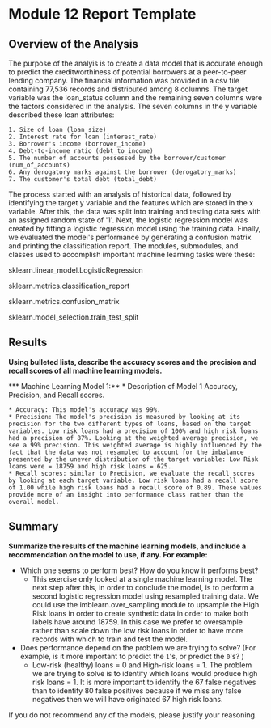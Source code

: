 # Module 12 Report Template

## Overview of the Analysis

<!-- In this section, describe the analysis you completed for the machine learning models used in this Challenge. This might include:

* Explain the purpose of the analysis.     
* Explain what financial information the data was on, and what you needed to predict.
* Provide basic information about the variables you were trying to predict (e.g., `value_counts`).
* Describe the stages of the machine learning process you went through as part of this analysis.
* Briefly touch on any methods you used (e.g., `LogisticRegression`, or any other algorithms). -->

The purpose of the analyis is to create a data model that is accurate enough to predict the creditworthiness of potential borrowers at a peer-to-peer lending company. The financial information was provided in a csv file containing 77,536 records and distributed among 8 columns. The target variable was the loan_status column and the remaining seven columns were the factors considered in the analysis. The seven columns in the y variable described these loan attributes:

    1. Size of loan (loan_size)
    2. Interest rate for loan (interest_rate)
    3. Borrower's income (borrower_income)
    4. Debt-to-income ratio (debt_to_income)
    5. The number of accounts possessed by the borrower/customer (num_of_accounts)
    6. Any derogatory marks against the borrower (derogatory_marks)
    7. The customer's total debt (total_debt)

The process started with an analysis of historical data, followed by identifying the target y variable and the features which are stored in the x variable. After this, the data was split into training and testing data sets with an assigned random state of '1'. Next, the logistic regression model was created by fitting a logistic regression model using the training data. Finally, we evaluated the model's performance by generating a confusion matrix and printing the classification report. The modules, submodules, and classes used to accomplish important machine learning tasks were these:

sklearn.linear_model.LogisticRegression

sklearn.metrics.classification_report

sklearn.metrics.confusion_matrix

sklearn.model_selection.train_test_split


## Results

**Using bulleted lists, describe the accuracy scores and the precision and recall scores of all machine learning models.**

*** Machine Learning Model 1:**
    * Description of Model 1 Accuracy, Precision, and Recall scores.

    * Accuracy: This model's accuracy was 99%.
    * Precision: The model's precision is measured by looking at its precision for the two different types of loans, based on the target variables. Low risk loans had a precision of 100% and high risk loans had a precision of 87%. Looking at the weighted average precision, we see a 99% precision. This weighted average is highly influenced by the fact that the data was not resampled to account for the imbalance presented by the uneven distribution of the target variable: Low Risk loans were = 18759 and high risk loans = 625.
    * Recall scores: similar to Precision, we evaluate the recall scores by looking at each target variable. Low risk loans had a recall score of 1.00 while high risk loans had a recall score of 0.89. These values provide more of an insight into performance class rather than the overall model.

## Summary

**Summarize the results of the machine learning models, and include a recommendation on the model to use, if any. For example:**

* Which one seems to perform best? How do you know it performs best?
    * This exercise only looked at a single machine learning model. The next step after this, in order to conclude the model, is to perform a second logistic regression model using resampled training data. We could use the imblearn.over_sampling module to upsample the High Risk loans in order to create synthetic data in order to make both labels have around 18759. In this case we prefer to oversample rather than scale down the low risk loans in order to have more records with which to train and test the model.
* Does performance depend on the problem we are trying to solve? (For example, is it more important to predict the `1`'s, or predict the `0`'s? )
    * Low-risk (healthy) loans = 0 and High-risk loans = 1. The problem we are trying to solve is to identify which loans would produce high risk loans = 1. It is more important to identify the 67 false negatives than to identify 80 false positives because if we miss any false negatives then we will have originated 67 high risk loans.
    

If you do not recommend any of the models, please justify your reasoning.
